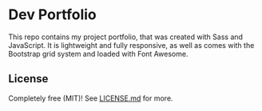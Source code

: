 # Dev Portfolio

This repo contains my project portfolio, that was created with Sass and JavaScript. It is lightweight and fully responsive, as well as comes with the Bootstrap grid system and loaded with Font Awesome. 

## License

Completely free (MIT)! See [LICENSE.md](LICENSE.md) for more.
